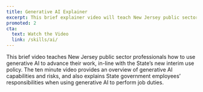 ```yaml
---
title: Generative AI Explainer
excerpt: This brief explainer video will teach New Jersey public sector professionals how to use generative AI to advance their work, in-line with the State’s new interim use policy.
promoted: 2
cta:
  text: Watch the Video
  link: /skills/ai/
---
```


This brief video teaches New Jersey public sector professionals how to use generative AI to advance their work, in-line with the State’s new interim use policy. The ten minute video provides an overview of generative AI capabilities and risks, and also explains State government employees’ responsibilities when using generative AI to perform job duties.
